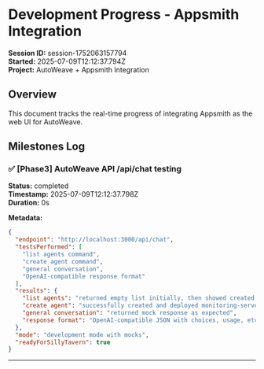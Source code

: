 # Development Progress - Appsmith Integration

**Session ID:** session-1752063157794  
**Started:** 2025-07-09T12:12:37.794Z  
**Project:** AutoWeave + Appsmith Integration

## Overview
This document tracks the real-time progress of integrating Appsmith as the web UI for AutoWeave.

## Milestones Log

### ✅ [Phase3] AutoWeave API /api/chat testing

**Status:** completed  
**Timestamp:** 2025-07-09T12:12:37.798Z  
**Duration:** 0s  

**Metadata:**
```json
{
  "endpoint": "http://localhost:3000/api/chat",
  "testsPerformed": [
    "list agents command",
    "create agent command",
    "general conversation",
    "OpenAI-compatible response format"
  ],
  "results": {
    "list agents": "returned empty list initially, then showed created agent",
    "create agent": "successfully created and deployed monitoring-server-temperature agent",
    "general conversation": "returned mock response as expected",
    "response format": "OpenAI-compatible JSON with choices, usage, etc."
  },
  "mode": "development mode with mocks",
  "readyForSillyTavern": true
}
```


---

